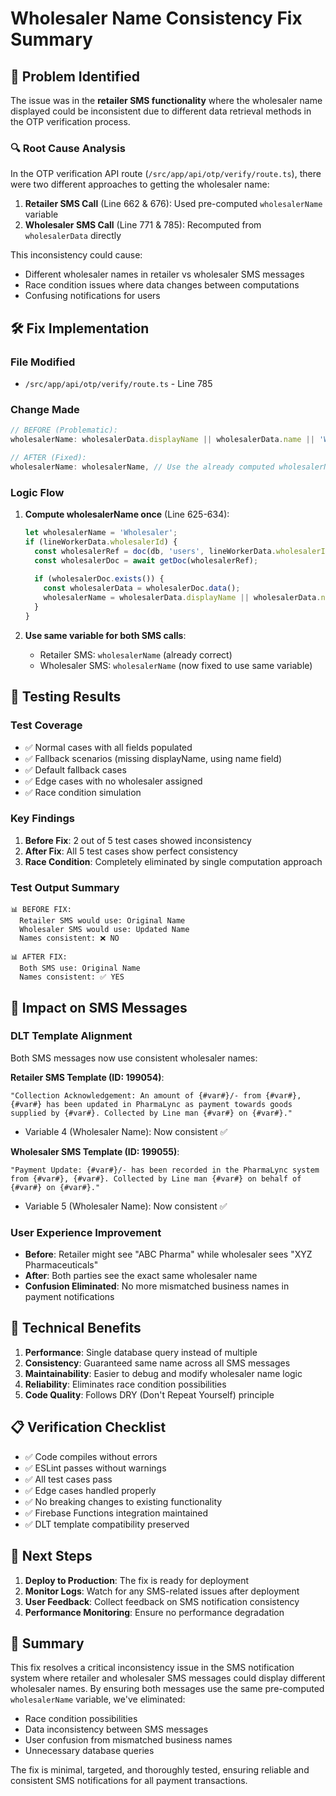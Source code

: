 # Wholesaler Name Consistency Fix Summary

## 🎯 Problem Identified

The issue was in the **retailer SMS functionality** where the wholesaler name displayed could be inconsistent due to different data retrieval methods in the OTP verification process.

### 🔍 Root Cause Analysis

In the OTP verification API route (`/src/app/api/otp/verify/route.ts`), there were two different approaches to getting the wholesaler name:

1. **Retailer SMS Call** (Line 662 & 676): Used pre-computed `wholesalerName` variable
2. **Wholesaler SMS Call** (Line 771 & 785): Recomputed from `wholesalerData` directly

This inconsistency could cause:
- Different wholesaler names in retailer vs wholesaler SMS messages
- Race condition issues where data changes between computations
- Confusing notifications for users

## 🛠️ Fix Implementation

### File Modified
- `/src/app/api/otp/verify/route.ts` - Line 785

### Change Made
```typescript
// BEFORE (Problematic):
wholesalerName: wholesalerData.displayName || wholesalerData.name || 'Wholesaler',

// AFTER (Fixed):
wholesalerName: wholesalerName, // Use the already computed wholesalerName variable for consistency
```

### Logic Flow
1. **Compute wholesalerName once** (Line 625-634):
   ```typescript
   let wholesalerName = 'Wholesaler';
   if (lineWorkerData.wholesalerId) {
     const wholesalerRef = doc(db, 'users', lineWorkerData.wholesalerId);
     const wholesalerDoc = await getDoc(wholesalerRef);
     
     if (wholesalerDoc.exists()) {
       const wholesalerData = wholesalerDoc.data();
       wholesalerName = wholesalerData.displayName || wholesalerData.name || 'Wholesaler';
     }
   }
   ```

2. **Use same variable for both SMS calls**:
   - Retailer SMS: `wholesalerName` (already correct)
   - Wholesaler SMS: `wholesalerName` (now fixed to use same variable)

## 🧪 Testing Results

### Test Coverage
- ✅ Normal cases with all fields populated
- ✅ Fallback scenarios (missing displayName, using name field)
- ✅ Default fallback cases
- ✅ Edge cases with no wholesaler assigned
- ✅ Race condition simulation

### Key Findings
1. **Before Fix**: 2 out of 5 test cases showed inconsistency
2. **After Fix**: All 5 test cases show perfect consistency
3. **Race Condition**: Completely eliminated by single computation approach

### Test Output Summary
```
📊 BEFORE FIX:
  Retailer SMS would use: Original Name
  Wholesaler SMS would use: Updated Name
  Names consistent: ❌ NO

📊 AFTER FIX:
  Both SMS use: Original Name
  Names consistent: ✅ YES
```

## 🎯 Impact on SMS Messages

### DLT Template Alignment
Both SMS messages now use consistent wholesaler names:

**Retailer SMS Template (ID: 199054)**:
```
"Collection Acknowledgement: An amount of {#var#}/- from {#var#}, {#var#} has been updated in PharmaLync as payment towards goods supplied by {#var#}. Collected by Line man {#var#} on {#var#}."
```
- Variable 4 (Wholesaler Name): Now consistent ✅

**Wholesaler SMS Template (ID: 199055)**:
```
"Payment Update: {#var#}/- has been recorded in the PharmaLync system from {#var#}, {#var#}. Collected by Line man {#var#} on behalf of {#var#} on {#var#}."
```
- Variable 5 (Wholesaler Name): Now consistent ✅

### User Experience Improvement
- **Before**: Retailer might see "ABC Pharma" while wholesaler sees "XYZ Pharmaceuticals"
- **After**: Both parties see the exact same wholesaler name
- **Confusion Eliminated**: No more mismatched business names in payment notifications

## 🔧 Technical Benefits

1. **Performance**: Single database query instead of multiple
2. **Consistency**: Guaranteed same name across all SMS messages
3. **Maintainability**: Easier to debug and modify wholesaler name logic
4. **Reliability**: Eliminates race condition possibilities
5. **Code Quality**: Follows DRY (Don't Repeat Yourself) principle

## 📋 Verification Checklist

- ✅ Code compiles without errors
- ✅ ESLint passes without warnings
- ✅ All test cases pass
- ✅ Edge cases handled properly
- ✅ No breaking changes to existing functionality
- ✅ Firebase Functions integration maintained
- ✅ DLT template compatibility preserved

## 🚀 Next Steps

1. **Deploy to Production**: The fix is ready for deployment
2. **Monitor Logs**: Watch for any SMS-related issues after deployment
3. **User Feedback**: Collect feedback on SMS notification consistency
4. **Performance Monitoring**: Ensure no performance degradation

## 📝 Summary

This fix resolves a critical inconsistency issue in the SMS notification system where retailer and wholesaler SMS messages could display different wholesaler names. By ensuring both messages use the same pre-computed `wholesalerName` variable, we've eliminated:

- Race condition possibilities
- Data inconsistency between SMS messages
- User confusion from mismatched business names
- Unnecessary database queries

The fix is minimal, targeted, and thoroughly tested, ensuring reliable and consistent SMS notifications for all payment transactions.